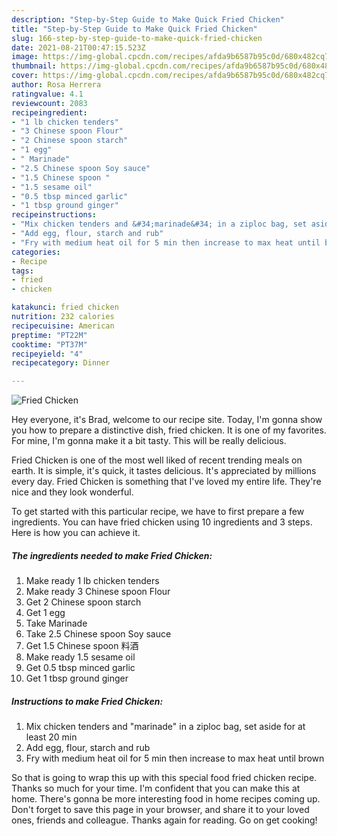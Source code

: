 ```yaml
---
description: "Step-by-Step Guide to Make Quick Fried Chicken"
title: "Step-by-Step Guide to Make Quick Fried Chicken"
slug: 166-step-by-step-guide-to-make-quick-fried-chicken
date: 2021-08-21T00:47:15.523Z
image: https://img-global.cpcdn.com/recipes/afda9b6587b95c0d/680x482cq70/fried-chicken-recipe-main-photo.jpg
thumbnail: https://img-global.cpcdn.com/recipes/afda9b6587b95c0d/680x482cq70/fried-chicken-recipe-main-photo.jpg
cover: https://img-global.cpcdn.com/recipes/afda9b6587b95c0d/680x482cq70/fried-chicken-recipe-main-photo.jpg
author: Rosa Herrera
ratingvalue: 4.1
reviewcount: 2083
recipeingredient:
- "1 lb chicken tenders"
- "3 Chinese spoon Flour"
- "2 Chinese spoon starch"
- "1 egg"
- " Marinade"
- "2.5 Chinese spoon Soy sauce"
- "1.5 Chinese spoon "
- "1.5 sesame oil"
- "0.5 tbsp minced garlic"
- "1 tbsp ground ginger"
recipeinstructions:
- "Mix chicken tenders and &#34;marinade&#34; in a ziploc bag, set aside for at least 20 min"
- "Add egg, flour, starch and rub"
- "Fry with medium heat oil for 5 min then increase to max heat until brown"
categories:
- Recipe
tags:
- fried
- chicken

katakunci: fried chicken 
nutrition: 232 calories
recipecuisine: American
preptime: "PT22M"
cooktime: "PT37M"
recipeyield: "4"
recipecategory: Dinner

---
```



![Fried Chicken](https://img-global.cpcdn.com/recipes/afda9b6587b95c0d/680x482cq70/fried-chicken-recipe-main-photo.jpg)

Hey everyone, it's Brad, welcome to our recipe site. Today, I'm gonna show you how to prepare a distinctive dish, fried chicken. It is one of my favorites. For mine, I'm gonna make it a bit tasty. This will be really delicious.

Fried Chicken is one of the most well liked of recent trending meals on earth. It is simple, it's quick, it tastes delicious. It's appreciated by millions every day. Fried Chicken is something that I've loved my entire life. They're nice and they look wonderful.




To get started with this particular recipe, we have to first prepare a few ingredients. You can have fried chicken using 10 ingredients and 3 steps. Here is how you can achieve it.

<!--inarticleads1-->

##### The ingredients needed to make Fried Chicken:

1. Make ready 1 lb chicken tenders
1. Make ready 3 Chinese spoon Flour
1. Get 2 Chinese spoon starch
1. Get 1 egg
1. Take  Marinade
1. Take 2.5 Chinese spoon Soy sauce
1. Get 1.5 Chinese spoon 料酒
1. Make ready 1.5 sesame oil
1. Get 0.5 tbsp minced garlic
1. Get 1 tbsp ground ginger




<!--inarticleads2-->

##### Instructions to make Fried Chicken:

1. Mix chicken tenders and &#34;marinade&#34; in a ziploc bag, set aside for at least 20 min
1. Add egg, flour, starch and rub
1. Fry with medium heat oil for 5 min then increase to max heat until brown




So that is going to wrap this up with this special food fried chicken recipe. Thanks so much for your time. I'm confident that you can make this at home. There's gonna be more interesting food in home recipes coming up. Don't forget to save this page in your browser, and share it to your loved ones, friends and colleague. Thanks again for reading. Go on get cooking!
